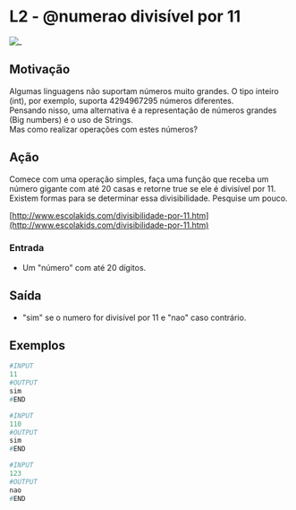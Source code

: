# L2 - @numerao divisível por 11

![_](https://raw.githubusercontent.com/qxcodefup/arcade/master/base/numerao/cover.jpg)

## Motivação

Algumas linguagens não suportam números muito grandes. O tipo inteiro (int), por exemplo, suporta 4294967295 números diferentes.  
Pensando nisso, uma alternativa é a representação de números grandes (Big numbers) é o uso de Strings.  
Mas como realizar operações com estes números?

## Ação

Comece com uma operação simples, faça uma função que receba um número gigante com até 20 casas e retorne true se ele é divisível por 11.  
Existem formas para se determinar essa divisibilidade. Pesquise um pouco.

[http://www.escolakids.com/divisibilidade-por-11.htm](http://www.escolakids.com/divisibilidade-por-11.htm)  

### Entrada

* Um "número" com até 20 dígitos.

## Saída

* "sim" se o numero for divisível por 11 e "nao" caso contrário.  

## Exemplos

``` py
#INPUT
11
#OUTPUT
sim
#END
```

```py
#INPUT
110
#OUTPUT
sim
#END
```

```py
#INPUT
123
#OUTPUT
nao
#END
```
